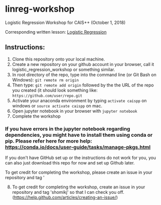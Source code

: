 # linreg-workshop
Logistic Regression Workshop for CAIS++ (October 1, 2018)

Corresponding written lesson: [Logistic Regression](http://caisplusplus.usc.edu/blog/curriculum/lesson3)

## Instructions:

1. Clone this repository onto your local machine.
2. Create a new repository on your github account in your browser, call it logistic_regression_workshop or something similar.
3. In root directory of the repo, type into the command line (or Git Bash on Windows): `git remote rm origin`
4. Then type: `git remote add origin` followed by the the URL of the repo you created (it should look something like: `https://github.com/user/repo.git`
5. Activate your anaconda environment by typing `activate caispp` on windows or `source activate caispp` on mac.
6. Open jupyter notebook in your browser with `jupyter notebook`
7. Complete the workshop

### If you have errors in the jupyter notebook regarding dependencies, you might have to install them using conda or pip. Please refer here for more help: https://conda.io/docs/user-guide/tasks/manage-pkgs.html

If you don't have GitHub set up or the instructions do not work for you, you can also just download this repo for now and set up Github later.

To get credit for completing the workshop, please create an issue in your repository and tag '

8. To get credit for completing the workshop, create an issue in your repository and tag 'shomikj' so that I can check you off. (https://help.github.com/articles/creating-an-issue/)


